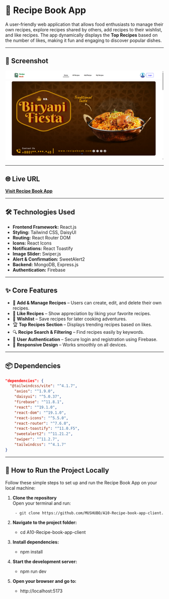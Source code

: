 # 🍳 Recipe Book App

A user-friendly web application that allows food enthusiasts to manage their own recipes, explore recipes shared by others, add recipes to their wishlist, and like recipes. The app dynamically displays the **Top Recipes** based on the number of likes, making it fun and engaging to discover popular dishes.

---

## 📸 Screenshot
![Recipe Book App Screenshot](./src/assets/Screenshot%202025-08-10%20033812.png)

---

## 🌐 Live URL
[**Visit Recipe Book App**](https://mus-a10-recipe-book-app.netlify.app/)

---

## 🛠 Technologies Used
- **Frontend Framework:** React.js
- **Styling:** Tailwind CSS, DaisyUI
- **Routing:** React Router DOM
- **Icons:** React Icons
- **Notifications:** React Toastify
- **Image Slider:** Swiper.js
- **Alert & Confirmation:** SweetAlert2
- **Backend:** MongoDB, Express.js
- **Authentication:** Firebase

---

## ✨ Core Features
- 📂 **Add & Manage Recipes** – Users can create, edit, and delete their own recipes.
- 💖 **Like Recipes** – Show appreciation by liking your favorite recipes.
- 📌 **Wishlist** – Save recipes for later cooking adventures.
- 🏆 **Top Recipes Section** – Displays trending recipes based on likes.
- 🔍 **Recipe Search & Filtering** – Find recipes easily by keywords.
- 🔐 **User Authentication** – Secure login and registration using Firebase.
- 📱 **Responsive Design** – Works smoothly on all devices.

---

## 📦 Dependencies
```json
"dependencies": {
  "@tailwindcss/vite": "^4.1.7",
    "axios": "^1.9.0",
    "daisyui": "^5.0.37",
    "firebase": "^11.8.1",
    "react": "^19.1.0",
    "react-dom": "^19.1.0",
    "react-icons": "^5.5.0",
    "react-router": "^7.6.0",
    "react-toastify": "^11.0.F5",
    "sweetalert2": "^11.21.2",
    "swiper": "^11.2.7",
    "tailwindcss": "^4.1.7"
}
```
---

## 🚀 How to Run the Project Locally

Follow these simple steps to set up and run the Recipe Book App on your local machine:

1. **Clone the repository**  
   Open your terminal and run:  
   ```bash
    - git clone https://github.com/MUSHUBO/A10-Recipe-book-app-client.git

2. **Navigate to the project folder:**
    - cd A10-Recipe-book-app-client

3. **Install dependencies:**
    - npm install

4. **Start the development server:**
    - npm run dev

5. **Open your browser and go to:**
    - http://localhost:5173